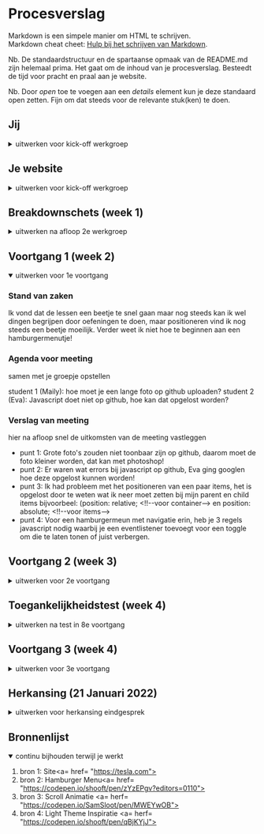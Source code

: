 # Procesverslag
Markdown is een simpele manier om HTML te schrijven.  
Markdown cheat cheet: [Hulp bij het schrijven van Markdown](https://github.com/adam-p/markdown-here/wiki/Markdown-Cheatsheet).

Nb. De standaardstructuur en de spartaanse opmaak van de README.md zijn helemaal prima. Het gaat om de inhoud van je procesverslag. Besteedt de tijd voor pracht en praal aan je website.

Nb. Door *open* toe te voegen aan een *details* element kun je deze standaard open zetten. Fijn om dat steeds voor de relevante stuk(ken) te doen.




## Jij

<details>
<summary>uitwerken voor kick-off werkgroep</summary>

### Auteur:
Heba Ghozlan

#### Je startniveau:
Ik kan niet zo goed programmeren en vind ik nog steeds moeilijk, een simple website met html en css kan ik wel bouwen maar nog niet echt met javascript daarin verwerkt.
Ik denk daarom dat ik bij de rode hoor.

#### Je focus:
Ik ga voor een surface plane een website maken, omdat ik nieuwe dingen wil proberen te maken bijvoorbeeld feel animaties ofz.

</details>





## Je website


<details>
<summary>uitwerken voor kick-off werkgroep</summary>

### Je opdracht:
<a= href= "https://www.tesla.com">

Ik ga de website het tesla namaken omdat ik het ontwerp, kleuren en interactie ervan leuk vind.

#### Screenshot(s) van de eerste pagina (small screen):
Hier zie je de homepagina van de website  
<img src="images/pagina1.png" width="375px" alt="home page">

#### Screenshot(s) van de tweede pagina (small screen):
Een account pagina
<img src="images/pagina2.png" width="375px" alt="account">

</details>

## Breakdownschets (week 1)

<details>
<summary>uitwerken na afloop 2e werkgroep</summary>

### de hele pagina:
Home
<img src="images/breakpointschets.jpg" width="375px" alt="breakdown van de hele pagina">

### dynamisch deel (bijv menu):
Zoom
<img src="images/breakpointschets2.png" width="375px" alt="breakdown van een dynamisch deel">

</details>


## Voortgang 1 (week 2)

<details open>
<summary>uitwerken voor 1e voortgang</summary>

### Stand van zaken
Ik vond dat de lessen een beetje te snel gaan maar nog steeds kan ik wel dingen begrijpen door oefeningen te doen, maar positioneren vind ik nog steeds een beetje moeilijk. Verder weet ik niet hoe te beginnen aan een hamburgermenutje!


### Agenda voor meeting
samen met je groepje opstellen

student 1 (Maily): hoe moet je een lange foto op github uploaden?
student 2 (Eva): Javascript doet niet op github, hoe kan dat opgelost worden?

### Verslag van meeting
hier na afloop snel de uitkomsten van de meeting vastleggen

- punt 1: Grote foto's zouden niet toonbaar zijn op github, daarom moet de foto kleiner worden, dat kan met photoshop!
- punt 2: Er waren wat errors bij javascript op github, Eva ging googlen hoe deze opgelost kunnen worden!
- punt 3: Ik had probleem met het positioneren van een paar items, het is opgelost door te weten wat ik neer moet zetten bij mijn parent en child items bijvoorbeel: (position: relative; <!!--voor container--> en position: absolute; <!!--voor items-->
- punt 4: Voor een hamburgermeun met navigatie erin, heb je 3 regels javascript nodig waarbij je een eventlistener toevoegt voor een toggle om die te laten tonen of juist verbergen.
</details>

## Voortgang 2 (week 3)

<details>
<summary>uitwerken voor 2e voortgang</summary>

### Stand van zaken
Ik wil mijn linkjes anders stijlen en ik heb geprobeerd om first-of-type, nth-of-type enz te gebruiken maar als ik het doe, alles gaat kapot!
<img src="images/probleem1.png" width="375px" alt="linkjes">

### Agenda voor meeting
samen met je groepje opstellen

Voor dit gesprek had Maily de vraag van hoe ze elk regel tekst ander kleur kan geven.


### Verslag van meeting
hier na afloop snel de uitkomsten van de meeting vastleggen

- punt 1: Het eerste probleem (Maily's punt) kan opgelost worden met een span-tag voor het woord die je een ander kleur voor wilt geven.
- punt 2: Verder heb ik samen met de studentassistenten gekeken naar hoe ik de files op nette manier op github kan uploaden.
- punt 3: Omdat ik voor a-tag een position absolute heb gegeven en als ik elk a anders vormgeef, gaan ze eigenlijk op elkaar! Om dat op te oplossen, moest ik twee keer voor ieder a positions-metingen van top, right en left op schrijven.
- punt 4: Eva heeft laten zien hoe ze een animatie van haar site heeft gedaan. De animatie was erom een vlag die verschijnt voor een stukje text als je erop hovert. Om dat te doen heeft ze de img van de vlag normaal een opacity van 0 gegeven en als je erop hovert, gaat het langzaam verschijnen naar opacity van 20% en met z-index van 10 bij de text erop wordt het nog steeds leesbaar!
</details>

## Toegankelijkheidstest (week 4)

<details>
<summary>uitwerken na test in 8e voortgang</summary>

### Bevindingen
Lijst met je bevindingen die in de test naar voren kwamen:

#### Blur
Met een bril die de tekst blurry maakt, kon ik nog wel zien dat er tekst en fotos staan, maar kan niet weten wat voor foto's en tekst die dan zijn. Niets is leesbaar en je weet niet waar je moet klikken.

Hierbij kunnen de buttons andere vorm hebben zodat de gebruiker met zulke beperking, kan weten dat hij erop kan klikken. Dat kan bijvoorbeeld door een grotere veelgekleurde buttons te maken!

<img src="images/toegangelijkheid.jpeg" width="375px" alt="blur bril">
<img src="images/toegangelijkheid2.jpeg" width="375px" alt="blur bril">

#### Motoriek
Met die motorapparatje, kon ik nog steeds mijn website bediennen met een muis. Het ging wel moeilijker maar kon nog steeds doorheen scrollen en op een menu klikken!

Om makkelijker op het menu te klikken, kan ik de menu groter maken zodat misklikken voorgekomen wordt (kleine button = meer keren klikken totdat je doel bereikt is!), dat geldt ook voor alle menuitems; lijst van de navigatie!
<img src="images/toegangelijkheid1.jpeg" width="375px" alt="motorapparatje">

#### Contrast
Met een bril die het kleuren van je website verandert, kon ik alles nog goed zien en weten waar ik op moet klikken en waar ik iets moet opschrijven!

Het gebruik van donkere kleuren op een lichte achtergrond en het omgekeerd daarvan, helpt mensen om dingen duidelijk te lezen!
<img src="images/toegangelijkheid3.jpeg" width="375px" alt="kleuren bril">

#### Screenreader
Mijn website werd helemaal goed voorgelezen. Het begon met mijn h1 (logo die een img-tag heeft) naar de navigatie dan de sections en eindgt bij footer.

Voor mensen die wel kunnen zien en een screenreader moeten gebruiken, moet ik een focus state hebben voor interactie elemneten, zodat ze met een tap-key door mijn website heen kunnen.
Ook is het irritant om steeds navigatie voor te lezen als je lange navigatie lijst hebt, daarom heb ik skip to content link toegepast!

</details>

## Voortgang 3 (week 4)

<details>
<summary>uitwerken voor 3e voortgang</summary>

### Stand van zaken
Ik heb gevraagd over de tap-key en hoe moet ik door alle linkjes heen kunnen tappen zonder herf!

### Agenda voor meeting
samen met je groepje opstellen

student 1 (Maily): Is het voldoende dat de site op 1 mobile scherm werkt voor de surface plane?
student 2 (Eva): Alt tekst bij images, hoe uitgebreid die moeten en hoe je dat het beste aan kunt pakken? / hoe groot/klein het scherm moet kunnen zijn om de volle punten voor responsiveness te pakken?

### Verslag van meeting
hier na afloop snel de uitkomsten van de meeting vastleggen

- punt 1: Om door alle linkjes heen te kunnen tappen MOET een herft staan, anders is het gewone tekst.
- punt 2: Als je voor surface plane kiest, hoef je geen responsive site te gaan bowen, alleen meer micro-details uit te werken bijvoorbeeld animaties!
- punt 3: Alt text kun je met een woord beschrijven, het hoeft geen lange tekst te zijn. soms ook wel beter als je hem helemaal leeg laat voor images die niets met de content te maken hebben.
- punt 4: Het kun van een heel klein scherm tot een dashboard scherm, van een iphone 5 die niet zo veel mensen nu gebrukite tot een grote projecterscreen!

</details>


## Herkansing (21 Januari 2022)

<details>
<summary>uitwerken voor herkansing eindgesprek</summary>

### Stand van zaken
Aan het eind, alles ging goed maar ik moest bijna huilen voor een functie die niet meer werkte omdat ik bij css commentaar heb extra / toegevoegd!
<img src="images/css.png" width="375px" alt="">

Ik heb een leuk plaatje toegevoegd als je meer dan 390px je scherm vergroot, ik heb het zelf gedaan en ben trots erop!
<img src="images/trots.png" width="375px" alt="">

Ik heb een paar functies toegevoegd zoals een inputveld die invisible is maar als je erop een radiobutton klikt, komt hij te zien.
<img src="images/input.png" width="375px" alt="">

### Screenshot(s)

hier screenshot(s) van je eindresultaat
<img src="images/tesla.png" width="375px" alt="home">
<img src="images/account.png" width="375px" alt="account">

</details>





## Bronnenlijst

<details open>
<summary>continu bijhouden terwijl je werkt</summary>

1. bron 1: Site<a= href= "https://tesla.com">
2. bron 2: Hamburger Menu<a= href= "https://codepen.io/shooft/pen/zYzEPgv?editors=0110">
3. bron 3: Scroll Animatie <a= herf= "https://codepen.io/SamSloot/pen/MWEYwOB">
4. bron 4: Light Theme Inspiratie <a= herf= "https://codepen.io/shooft/pen/qBjKYjJ">
</details>
